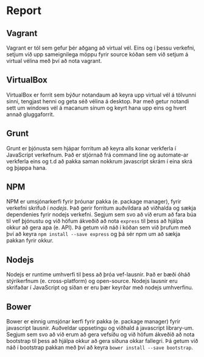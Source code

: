 # Report
## Vagrant
Vagrant er tól sem gefur þér aðgang að virtual vél. Eins og í þessu verkefni, setjum við upp sameignilega möppu fyrir source kóðan sem við setjum á virtual vélina með því að nota vagrant.

## VirtualBox
VirtualBox er forrit sem býður notandaum að keyra upp virtual vél á tölvunni sinni, tengjast henni og geta séð vélina á desktop.  Þar með getur notandi sett um windows vél á macanum sínum og keyrt hana upp eins og hvert annað gluggaforrit.

## Grunt
Grunt er þjónusta sem hjápar forritum að keyra alls konar verkferla í JavaScript verkefnum. Það er stjórnað frá command line og automate-ar verkferla eins og t.d að pakka saman nokkrum javascript skrám í eina skrá og þjappa hana.

## NPM
NPM er umsjónarkerfi fyrir þróunar pakka (e. package manager), fyrir verkefni skrifuð í *nodejs*. Það gerir forritum auðvildara að viðhalda og sækja dependenies fyrir nodejs verkefni. Segjum sem svo að við erum að fara búa til vef þjónustu og við höfum ákveðið að nota `express` til þess að hjálpa okkur að gera apa (e. API). Þá getum við náð í kóðan sem við þrufum með því að keyra `npm install --save express` og þá sér npm um að sækja pakkan fyrir okkur.

## Nodejs
Nodejs er runtime umhverfi til þess að þróa vef-lausnir. Það er bæði óháð stýrikerfnum (e. cross-platform) og open-source. Nodejs lausnir eru skrifaðar í JavaScript og síðan er eru þær keyrðar með nodejs umhverfinu.

## Bower
Bower er einnig umsjónar kerfi fyrir pakka (e. package manager) fyrir javascript lausnir. Auðveldar uppsetingu og viðhald á javascript library-um. Segjum sem svo að við erum að gera vefsíðu og við höfum ákveðið að nota bootstrap til þess að hjálpa okkur að gera síðuna okkar fallegri. Þá getum við náð í bootstrap pakkan með því að keyra `bower install --save bootstrap`.
